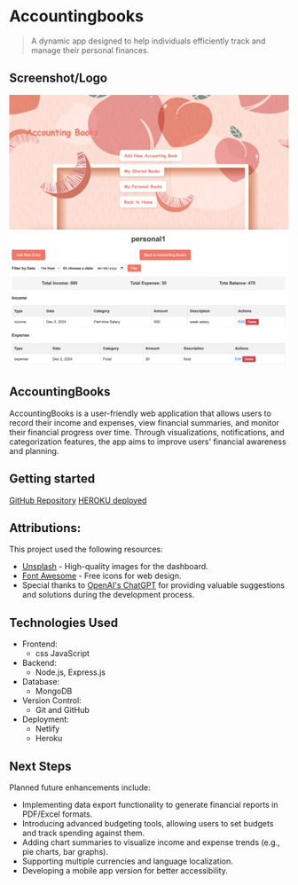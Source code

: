 # Accountingbooks
>A dynamic app designed to help individuals efficiently track and manage their personal finances.
## Screenshot/Logo
![accountingbooks](./public/image/accountingbooks.png)
![Income and expense Page](./public/image/income%20and%20expense.png)
## AccountingBooks
AccountingBooks is a user-friendly web application that allows users to record their income and expenses, view financial summaries, and monitor their financial progress over time. Through visualizations, notifications, and categorization features, the app aims to improve users' financial awareness and planning.

## Getting started 
[GitHub Repository](https://github.com/BellaCheng28/AccountingBook)
[HEROKU deployed](https://dashboard.heroku.com/apps/acountingbook/deploy/github)

## Attributions:
This project used the following resources:
- [Unsplash](https://unsplash.com) - High-quality images for the dashboard.
- [Font Awesome](https://fontawesome.com) - Free icons for web design.
- Special thanks to [OpenAI's ChatGPT](https://openai.com/chatgpt) for providing valuable suggestions and solutions during the development process.

## Technologies Used
* Frontend:
   * css  JavaScript
* Backend:
   * Node.js, Express.js
* Database:
   * MongoDB
* Version Control:
   * Git and GitHub
* Deployment:
   * Netlify
   * Heroku
  
## Next Steps  

Planned future enhancements include:   
- Implementing data export functionality to generate financial reports in PDF/Excel formats.  
- Introducing advanced budgeting tools, allowing users to set budgets and track spending against them.  
- Adding chart summaries to visualize income and expense trends (e.g., pie charts, bar graphs).  
- Supporting multiple currencies and language localization.  
- Developing a mobile app version for better accessibility.  

  
  



